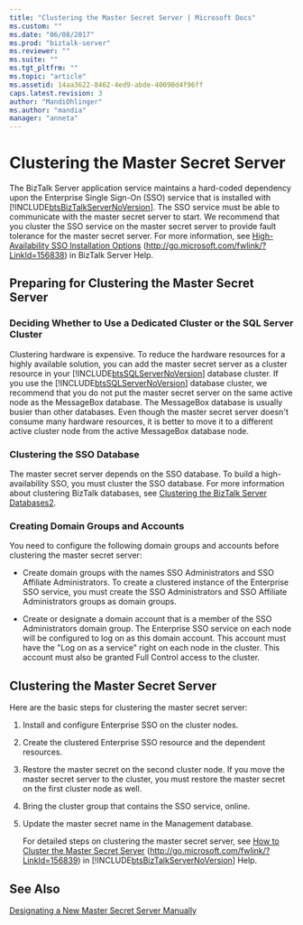 ```yaml
---
title: "Clustering the Master Secret Server | Microsoft Docs"
ms.custom: ""
ms.date: "06/08/2017"
ms.prod: "biztalk-server"
ms.reviewer: ""
ms.suite: ""
ms.tgt_pltfrm: ""
ms.topic: "article"
ms.assetid: 14aa3622-8462-4ed9-abde-40090d4f96ff
caps.latest.revision: 3
author: "MandiOhlinger"
ms.author: "mandia"
manager: "anneta"
---
```

# Clustering the Master Secret Server
The BizTalk Server application service maintains a hard-coded dependency upon the Enterprise Single Sign-On (SSO) service that is installed with [!INCLUDE[btsBizTalkServerNoVersion](../includes/btsbiztalkservernoversion-md.md)]. The SSO service must be able to communicate with the master secret server to start. We recommend that you cluster the SSO service on the master secret server to provide fault tolerance for the master secret server. For more information, see [High-Availability SSO Installation Options](https://go.microsoft.com/fwlink/?LinkId=156838) (<http://go.microsoft.com/fwlink/?LinkId=156838>) in BizTalk Server Help.

## Preparing for Clustering the Master Secret Server

### Deciding Whether to Use a Dedicated Cluster or the SQL Server Cluster
 Clustering hardware is expensive. To reduce the hardware resources for a highly available solution, you can add the master secret server as a cluster resource in your [!INCLUDE[btsSQLServerNoVersion](../includes/btssqlservernoversion-md.md)] database cluster. If you use the [!INCLUDE[btsSQLServerNoVersion](../includes/btssqlservernoversion-md.md)] database cluster, we recommend that you do not put the master secret server on the same active node as the MessageBox database. The MessageBox database is usually busier than other databases. Even though the master secret server doesn't consume many hardware resources, it is better to move it to a different active cluster node from the active MessageBox database node.

### Clustering the SSO Database
 The master secret server depends on the SSO database. To build a high-availability SSO, you must cluster the SSO database. For more information about clustering BizTalk databases, see [Clustering the BizTalk Server Databases2](../technical-guides/clustering-the-biztalk-server-databases2.md).

### Creating Domain Groups and Accounts
 You need to configure the following domain groups and accounts before clustering the master secret server:

-   Create domain groups with the names SSO Administrators and SSO Affiliate Administrators. To create a clustered instance of the Enterprise SSO service, you must create the SSO Administrators and SSO Affiliate Administrators groups as domain groups.

-   Create or designate a domain account that is a member of the SSO Administrators domain group. The Enterprise SSO service on each node will be configured to log on as this domain account. This account must have the "Log on as a service" right on each node in the cluster. This account must also be granted Full Control access to the cluster.

## Clustering the Master Secret Server
 Here are the basic steps for clustering the master secret server:

1. Install and configure Enterprise SSO on the cluster nodes.

2. Create the clustered Enterprise SSO resource and the dependent resources.

3. Restore the master secret on the second cluster node. If you move the master secret server to the cluster, you must restore the master secret on the first cluster node as well.

4. Bring the cluster group that contains the SSO service, online.

5. Update the master secret name in the Management database.

   For detailed steps on clustering the master secret server, see [How to Cluster the Master Secret Server](https://go.microsoft.com/fwlink/?LinkId=156839) (<http://go.microsoft.com/fwlink/?LinkId=156839>) in [!INCLUDE[btsBizTalkServerNoVersion](../includes/btsbiztalkservernoversion-md.md)] Help.

## See Also
 [Designating a New Master Secret Server Manually](../technical-guides/designating-a-new-master-secret-server-manually.md)